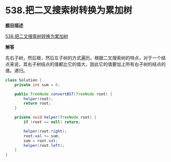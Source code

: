 # 538.把二叉搜索树转换为累加树

**题目描述**

[538.把二叉搜索树转换为累加树](https://leetcode-cn.com/problems/convert-bst-to-greater-tree/submissions/)

**解答**

先右子树，然后根，然后左子树的方式遍历。根据二叉搜索树的特点，对于一个结点来说，其右子树结点的值都比它的值大，因此它的值要加上所有右子树的结点的值。递归。

```java
class Solution {
    private int sum = 0;

    public TreeNode convertBST(TreeNode root) {
        helper(root);
        return root;
    }

    private void helper(TreeNode root) {
        if (root == null) return;

        helper(root.right);
        root.val += sum;
        sum = root.val;
        helper(root.left);
    }
}
```
